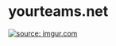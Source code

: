 # yourteams.net

<a href="https://imgur.com/26fsqfo"><img src="https://i.imgur.com/26fsqfo.jpg" title="source: imgur.com" /></a>